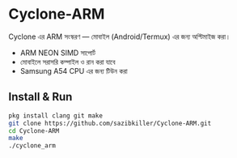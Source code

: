 # Cyclone-ARM

Cyclone এর ARM সংস্করণ — মোবাইল (Android/Termux) এর জন্য অপ্টিমাইজ করা।
- ARM NEON SIMD সাপোর্ট
- মোবাইলে সরাসরি কম্পাইল ও রান করা যাবে
- Samsung A54 CPU এর জন্য টিউন করা

## Install & Run
```bash
pkg install clang git make
git clone https://github.com/sazibkiller/Cyclone-ARM.git
cd Cyclone-ARM
make
./cyclone_arm
